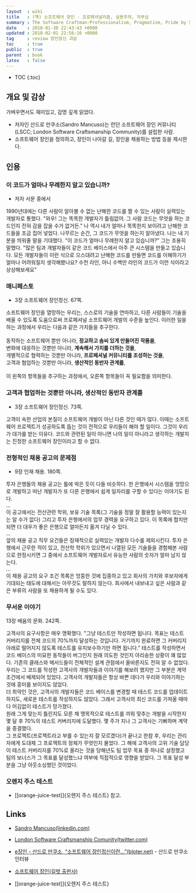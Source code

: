 ```yaml
---
layout  : wiki
title   : (책) 소프트웨어 장인 - 프로페셔널리즘, 실용주의, 자부심
summary : The Software Craftman-Professionalism, Pragmatism, Pride by Sandro Mancuso
date    : 2018-01-30 22:43:43 +0900
updated : 2018-02-01 22:56:16 +0900
tag     : review 장인정신 괴담
toc     : true
public  : true
parent  : book
latex   : false
---
```

* TOC
{:toc}

## 개요 및 감상

가벼우면서도 재미있고, 감명 깊게 읽었다.

* 저자인 산드로 만쿠소(Sandro Mancuso)는 런던 소프트웨어 장인 커뮤니티(LSCC; London Software Craftsmanship Community)를 설립한 사람.
* 소프트웨어 장인을 정의하고, 장인이 나아갈 길, 장인을 채용하는 방법 등을 제시한다.


## 인용

### 이 코드가 얼마나 무례한지 알고 있습니까?

- 저자 서문 중에서

>
1990년대에는 다른 사람이 알아볼 수 없는 난해한 코드를 짤 수 있는 사람이 실력있는 개발자로 통했다.
"와우! 그는 똑똑한 개발자가 틀림없어. 그 사람 코드는 무엇을 하는 코드인지 전혀 감을 잡을 수가 없거든."
나 역시 내가 얼마나 똑똑한지 보이려고 난해한 코드들을 조금 집어 넣었다.
나무르는 순간, 그 코드가 무엇을 하는지 알아냈다.
나는 내 기분을 띄워줄 말을 기대했다.
"이 코드가 얼마나 무례한지 알고 있습니까?"
그는 조용히 말했다.
"많은 팀과 개발자들이 같은 코드 베이스에서 아주 큰 시스템을 만들고 있습니다.
모든 개발자들이 이런 식으로 으스대려고 난해한 코드를 만들면 코드를 이해하기가 얼마나 어려워질지 생각해봤나요?
수천 라인, 아니 수백만 라인의 코드가 이런 식이라고 상상해보세요"

### 매니페스토

- 3장 소프트웨어 장인정신. 67쪽.

>
소프트웨어 장인을 열망하는 우리는, 스스로의 기술을 연마하고, 다른 사람들이 기술을 배울 수 있도록 도움으로써 프로페셔널 소프트웨어 개발의 수준을 높인다.
이러한 일을 하는 과정에서 우리는 다음과 같은 가치들을 추구한다.  
<br>
동작하는 소프트웨어 뿐만 아니라, **정교하고 솜씨 있게 만들어진 작품을**,  
변화에 대응하는 것뿐만 아니라, **계속해서 가치를 더하는 것을**,  
개별적으로 협력하는 것뿐만 아니라, **프로페셔널 커뮤니티를 조성하는 것을**,  
고객과 협업하는 것뿐만 아니라, **생산적인 동반자 관계를**,  
<br>
이 왼쪽의 항목들을 추구하는 과정에서, 오른쪽 항목들이 꼭 필요함을 의미한다.

### 고객과 협업하는 것뿐만 아니라, 생산적인 동반자 관계를

- 3장 소프트웨어 장인정신. 73쪽.

>
고객이 속한 산업의 본질이 소프트웨어 개발이 아닌 다른 것인 때가 많다.
이때는 소프트웨어 프로젝트가 성공하도록 돕는 것이 전적으로 우리들이 해야 할 일이다.
그것이 우리가 대가를 받는 이유다.
코드와 관련된 일이 아니면 나의 일이 아니라고 생각하는 개발자는 진정한 소프트웨어 장인이라고 할 수 없다.

### 전형적인 채용 공고의 문제점

- 9장 인재 채용. 180쪽.

>
투자 은행들의 채용 공고는 틀에 박은 듯이 다들 비슷하다.
한 은행에서 시스템을 엉망으로 개발하고 떠난 개발자가 또 다른 은행에서 쉽게 일자리를 구할 수 있다는 이야기도 된다.  
...  
이 공고에서는 전산관련 학위, 보유 기술 목록(그 기술을 정말 잘 활용할 능력이 있는지는 알 수가 없다)
그리고 투자 은행에서의 업무 경력을 요구하고 있다.
이 목록에 합치만 되면 더 대우가 좋은 은행으로 얼마든지 옮겨 다닐 수 있다.  
...  
앞의 채용 공고 직무 요건들은 잠재적으로 실력있는 개발자 다수를 제외시킨다.
투자 은행에서 근무한 적이 있고,
전산학 학위가 있으면서 나열된 모든 기술들을 경험해본 사람으로 한정시키면 그 중에서 소프트웨어 개발자로서 유능한 사람의 숫자가 얼마 남지 않는다.  
...  
이 채용 공고의 요구 조건 목록은 엉뚱한 것에 집중하고 있고 회사의 가치와 후보자에게 기대되는 태도에 대해서는 아무것도 말하지 않는다.
회사에서 내보내고 싶은 사람과 같은 부류의 사람을 또 채용하게 될 수도 있다.

### 무서운 이야기

13장 배움의 문화. 242쪽.

>
고객사의 요구사항은 매우 명확했다.
"그냥 테스트만 작성하면 됩니다. 목표는 테스트 커버리지를 전체 코드의 70%까지 달성하는 것입니다. 거기까지 완료하면 그 커버리지 아래로 떨어지지 않도록 테스트를 유지보수하기만 하면 됩니다."
테스트를 작성하면서 코드 베이스의 미묘한 동작들이 버그인지 원래 의도한 것인지 아리송한 상황이 꽤 많았다.
기존의 클래스와 메서드들이 전체적인 설계 관점에서 올바른지도 전혀 알 수 없었다.
우리는 그 코드를 작성한 고객사의 개발자들과 이야기를 해보려 했지만 그 부분은 계약 조건에서 배제되어 있었다.
고객사의 개발자들은 항상 바쁜 데다가 우리와 이야기하는 것에 흥미를 보이지도 않았다.  
더 최악인 것은, 고객사의 개발자들은 코드 베이스를 변경할 때 테스트 코드를 업데이트하지도, 새로운 테스트를 작성하지도 않았다.
그래서 고객사의 최신 코드를 가져올 때마다 어김없이 테스트가 망가졌다.  
원래 그게 맞는지 틀린지도 모른 채 맹목적으로 테스트를 끼워 맞추는 개발을 시작한지 몇 달 후 70%의 테스트 커버리지에 도달했다.
몇 주가 지나 그 고객사는 기뻐하며 계약을 종결했다.  
그 프로젝트(프로젝트라고 부를 수 있는지 잘 모르겠다)가 끝나고 한참 후, 우리는 관리자에게 도대체 그 프로젝트의 정체가 무엇인지 물었다.
그 해에 고객사의 고위 기술 담당이 테스트 커버리지를 70%로 올리는 것을 당해년도 팀 업무 목표 중 하나로 설정했고 팀의 보너스가 그 목표를 달성했느냐 여부에 직접적으로 영향을 받았다.
그 목표 달성 부분을 그냥 아웃소싱했던 것이었다.

### 오렌지 주스 테스트

* [[orange-juice-test]]{오렌지 주스 테스트} 참고.

## Links

* [Sandro Mancuso(linkedin.com)](https://www.linkedin.com/in/sandromancuso/ )
* [London Software Craftsmanship Comunity(twitter.com)](https://twitter.com/londonswcraft )
* [e장인 - 산드로 만쿠소, “소프트웨어 장인정신이란…”(bloter.net)](http://www.bloter.net/archives/251535 ) - 산드로 만쿠소 인터뷰

* [소프트웨어 장인(길벗 출판사)](http://www.gilbut.co.kr/book/bookView.aspx?bookcode=BN001288 )

* [[orange-juice-test]]{오렌지 주스 테스트}
